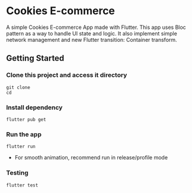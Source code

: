 # Cookies E-commerce

A simple Cookies E-commerce App made with Flutter. This app uses Bloc pattern as a way to handle UI state and logic. It also implement simple network management and new Flutter transition: Container transform.

## Getting Started

### Clone this project and access it directory
```
git clone 
cd
```

### Install dependency
```
flutter pub get
```

### Run the app
```
flutter run
```
* For smooth animation, recommend run in release/profile mode

### Testing
```
flutter test
```